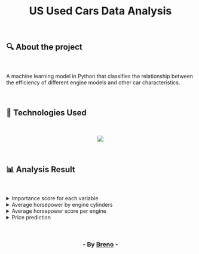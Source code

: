 <h1 align = "center"> US Used Cars Data Analysis </h1><br>

<h2> &#128269; About the project </h2><br>

<p>A machine learning model in Python that classifies the relationship between the efficiency of different engine models and other car characteristics.</p><br>

<h2> &#128302; Technologies Used </h2><br>

<p align="center">
  <a href="https://skillicons.dev">
    <img src="https://skillicons.dev/icons?i=py" />
  </a>
</p>

<br><h2> &#128202; Analysis Result </h2><br>

<details>
	<summary>Importance score for each variable</summary><br>
	<p>The variable importance score in the context of the random forest algorithm indicates the importance of each
	feature (variable) in predicting the target variable, which, in this case, is the price of the car. In other words, a variable 
	is considered important if removing it from the model results in worse predictions. The importance of the variable is calculated 
	for all trees in the forest and then the average is taken 5.</p>
</details>

<details>
	<summary>Average horsepower by engine cylinders</summary><br>
	<p></p>
</details>

<details>
	<summary>Average horsepower score per engine</summary><br>
	<p></p>
</details>

<details>
	<summary>Price prediction</summary><br>
	<p></p>
</details>


<br><h3 align = "center"> - By <a href = "https://www.linkedin.com/in/breno-barbosa-de-oliveira-810866275/" target = "_blank">Breno</a> - </h3>
